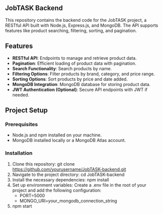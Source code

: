 


## JobTASK Backend

This repository contains the backend code for the JobTASK project, a RESTful API built with Node.js, Express.js, and MongoDB. The API supports features like product searching, filtering, sorting, and pagination.

## Features

- **RESTful API**: Endpoints to manage and retrieve product data.
- **Pagination**: Efficient loading of product data with pagination.
- **Search Functionality**: Search products by name.
- **Filtering Options**: Filter products by brand, category, and price range.
- **Sorting Options**: Sort products by price and date added.
- **MongoDB Integration**: MongoDB database for storing product data.
- **JWT Authentication (Optional)**: Secure API endpoints with JWT if needed.

## Project Setup

### Prerequisites

- Node.js and npm installed on your machine.
- MongoDB installed locally or a MongoDB Atlas account.

### Installation

1. Clone this repository: git clone https://github.com/yourusername/JobTASK-backend.git
2. Navigate to the project directory: cd JobTASK-backend
3. Install the necessary dependencies: npm install
4. Set up environment variables: Create a .env file in the root of your project and add the following configuration:
   - PORT=5000
   - MONGO_URI=your_mongodb_connection_string
7. npm start


